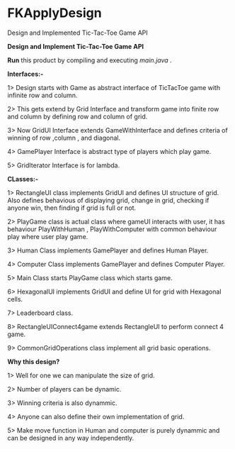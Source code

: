 # FKApplyDesign

Design and Implemented Tic-Tac-Toe Game API

<B>Design and Implement Tic-Tac-Toe Game API</B>

<B>Run</B> this product by compiling and executing <I> main.java </I>.

<B>Interfaces:-</B>

1> Design starts with Game as abstract interface of TicTacToe game with infinite row and column.

2> This gets extend by Grid Interface and transform game into finite row and column
by defining row and column of grid.

3> Now GridUI Interface extends GameWithInterface and defines criteria of winning
of row ,column , and diagonal.

4> GamePlayer Interface is abstract type of players which play game. 

5> GridIterator Interface is for lambda.

<B>CLasses:-</B>

1> RectangleUI class implements GridUI and defines UI structure of grid. Also defines 
behavious of displaying grid, change in grid, checking if anyone win, then finding if grid is 
full or not.

2> PlayGame class is actual class where gameUI interacts with user, it has behaviour PlayWithHuman , 
PlayWithComputer with common behaviour play where user play game.

3> Human Class implements GamePlayer and defines Human Player.

4> Computer Class implements GamePlayer and defines Computer Player.

5> Main Class starts PlayGame class which starts game.

6> HexagonalUI implements GridUI and define UI for grid with Hexagonal cells.

7> Leaderboard class.

8> RectangleUIConnect4game extends RectangleUI to perform connect 4 game.

9> CommonGridOperations class implement all grid basic operations.

<B>Why this design?</B>

1> Well for one we can manipulate the size of grid.

2> Number of players can be dynamic.

3> Winning criteria is also dynammic.

4> Anyone can also define their own implementation of grid.

5> Make move function in Human and computer is purely dynammic and can be designed in any way
independently.
